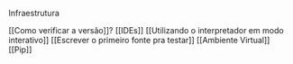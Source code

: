Infraestrutura

[[Como verificar a versão]]?
[[IDEs]]
[[Utilizando o interpretador em modo interativo]]
[[Escrever o primeiro fonte pra testar]]
[[Ambiente Virtual]]
[[Pip]]